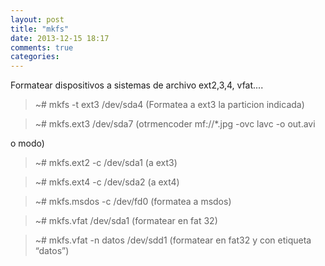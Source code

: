 ```yaml
---
layout: post
title: "mkfs"
date: 2013-12-15 18:17
comments: true
categories: 
---
```

Formatear dispositivos a sistemas de archivo ext2,3,4, vfat....

>~# mkfs -t ext3 /dev/sda4  (Formatea a ext3 la particion indicada)

>~# mkfs.ext3 /dev/sda7 (otrmencoder mf://*.jpg -ovc lavc -o out.avi

o modo)

>~# mkfs.ext2 -c /dev/sda1 (a ext3)

>~# mkfs.ext4 -c /dev/sda2 (a ext4)

>~# mkfs.msdos -c /dev/fd0  (formatea a msdos)

>~# mkfs.vfat /dev/sda1 (formatear en fat 32)

>~# mkfs.vfat -n datos /dev/sdd1 (formatear en fat32 y con etiqueta “datos”)

